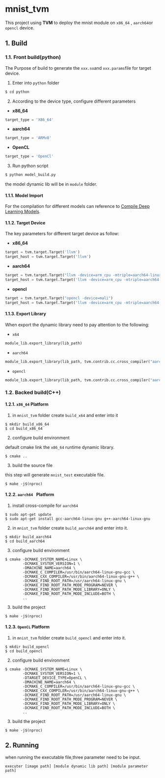 # mnist_tvm
This project using **TVM** to deploy the mnist module on `x86_64` , `aarch64`or `opencl` device.

## 1. Build

### 1.1. Front build(python)
The Purpose of build to generate the `xxx.so`and `xxx.params`file for target device. 

1. Enter into `python` folder

```bash
$ cd python
```
2. According to the device type, configure different parameters
- **x86_64**

```python
target_type = 'X86_64'
```

- **aarch64**

```python
target_type = 'ARMv8'
```

- **OpenCL**

```python
target_type = 'OpenCl'
```

3. Run python script

```bash
$ python model_build.py
```

the model dynamic lib will be in `module` folder.


#### 1.1.1. Model Import
For the compilation for different models can  reference to [Compile Deep Learning Models](https://tvm.apache.org/docs/tutorials/index.html#compile-deep-learning-models).

#### 1.1.2. Target Device 
The key parameters for different target device as follow:

- **x86_64**

```python
target = tvm.target.Target('llvm')
target_host = tvm.target.Target('llvm')
```


- **aarch64**

```python
target = tvm.target.Target("llvm -device=arm_cpu -mtriple=aarch64-linux-gnu -mattr=+neon")
target_host = tvm.target.Target('llvm -device=arm_cpu -mtriple=aarch64-linux-gnu -mattr=+neon')
```

- **opencl**

```python
target = tvm.target.Target("opencl -device=mali")
target_host = tvm.target.Target('llvm -device=arm_cpu -mtriple=aarch64-linux-gnu -mattr=+neon')
```

#### 1.1.3. Export Library

When export the dynamic library need to pay attention to the following:

- `x64`

```python
module_lib.export_library(lib_path)
```


- `aarch64`

```python
module_lib.export_library(lib_path, tvm.contrib.cc.cross_compiler("aarch64-linux-gnu-g++"))
```


- `opencl`

```python
module_lib.export_library(lib_path, tvm.contrib.cc.cross_compiler("aarch64-linux-gnu-g++"))
```




### 1.2. Backed build(C++)
#### 1.2.1. `x86_64` Platform

1. in `mnist_tvm` folder create `build_x64` and enter into it

```shell
$ mkdir build_x86_64
$ cd build_x86_64
```

2. configure build environment

default cmake link the `x86_64` runtime dynamic library.

```shell
$ cmake ..
```

3. build the source file

this step will generate `mnist_test` executable file.

```shell
$ make -j$(nproc)
```


#### 1.2.2. `aarch64 ` Platform

1. install cross-compile for `aarch64`

```shell
$ sudo apt-get update
$ sudo apt-get install gcc-aarch64-linux-gnu g++-aarch64-linux-gnu
```

2. in `mnist_tvm` folder create `build_aarch64` and enter into it.

```shell
$ mkdir build_aarch64
$ cd build_aarch64
```

3. configure build environment

```shell
$ cmake -DCMAKE_SYSTEM_NAME=Linux \
		-DCMAKE_SYSTEM_VERSION=1 \
		-DMACHINE_NAME=aarch64 \
		-DCMAKE_C_COMPILER=/usr/bin/aarch64-linux-gnu-gcc \
		-DCMAKE_CXX_COMPILER=/usr/bin/aarch64-linux-gnu-g++ \
		-DCMAKE_FIND_ROOT_PATH=/usr/aarch64-linux-gnu \
		-DCMAKE_FIND_ROOT_PATH_MODE_PROGRAM=NEVER \
		-DCMAKE_FIND_ROOT_PATH_MODE_LIBRARY=ONLY \
		-DCMAKE_FIND_ROOT_PATH_MODE_INCLUDE=BOTH \
		..
```
3. build the project
```shell
$ make -j$(nproc)
```
#### 1.2.3. `OpenCL` Platform

1. in `mnist_tvm` folder create `build_opencl` and enter into it.

```shell
$ mkdir build_opencl
$ cd build_opencl
```

2. configure build environment

```shell
$ cmake -DCMAKE_SYSTEM_NAME=Linux \
		-DCMAKE_SYSTEM_VERSION=1 \
		-DTARGET_DEVICE_TYPE=OpenCL \
		-DMACHINE_NAME=aarch64 \
		-DCMAKE_C_COMPILER=/usr/bin/aarch64-linux-gnu-gcc \
		-DCMAKE_CXX_COMPILER=/usr/bin/aarch64-linux-gnu-g++ \
		-DCMAKE_FIND_ROOT_PATH=/usr/aarch64-linux-gnu \
		-DCMAKE_FIND_ROOT_PATH_MODE_PROGRAM=NEVER \
		-DCMAKE_FIND_ROOT_PATH_MODE_LIBRARY=ONLY \
		-DCMAKE_FIND_ROOT_PATH_MODE_INCLUDE=BOTH \
		..
```

3. build the project
```shell
$ make -j$(nproc)
```
## 2. Running

when running the executable file,three parameter need to be input.

```shell
executer [image path] [module dynamic lib path] [module parameter path]
```

